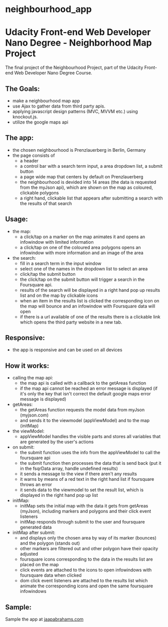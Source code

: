 # neighbourhood_app
# Udacity Front-end Web Developer Nano Degree - Neighborhood Map Project
The final project of the Neighbourhood Project, part of the Udacity Front-end Web Developer Nano Degree Course.

## The Goals:
- make a neighbourhood map app
- use Ajax to gather data from third party apis.
- applying javascript design patterns (MVC, MVVM etc.) using knockout.js.
- utilize the google maps api

## The app:
- the chosen neighbourhood is Prenzlauerberg in Berlin, Germany
- the page consists of 
	- a header
	- a control bar with a search term input, a area dropdown list, a submit button
	- a page wide map that centers by default on Prenzlauerberg
	- the neighbourhood is devided into 14 areas (the data is requested from the myJson api), which are shown on the map as coloured, clickable polygons
	- a right hand, clickable list that appears after submitting a search with the results of that search
	
## Usage:
- the map:
	- a click/tap on a marker on the map animates it and opens an infowindow with limited information 
	- a click/tap on one of the coloured area polygons opens an infowindow with more information and an image of the area
- the search:
	- fill in a search term in the input window
	- select one of the names in the dropdown list to select an area
	- click/tap the submit button
	- the click/tap on the submit button will trigger a search in the Foursquare api.
	- results of the search will be displayed in a right hand pop up results list and on the map by clickable icons
	- when an item in the results list is clicked the corresponding icon on the map will bounce and an infowindow with Foursquare data will open
	- if there is a url available of one of the results there is a clickable link which opens the third party website in a new tab. 

## Responsive:
- the app is responsive and can be used on all devices

## How it works:
- calling the map api:
	- the map api is called with a callback to the getAreas function
	- if the map api cannot be reached an error message is displayed (if it's only the key that isn't correct the default google maps error message is displayed)
- getAreas:
	- the getAreas function requests the model data from myJson (myjson.com)
	- and sends it to the viewmodel (appViewModel) and to the map (initMap)
- the viewModel:
	- appViewModel handles the visible parts and stores all variables that are generated by the user's actions
- on submit:
	- the submit function uses the info from the appViewModel to call the foursquare api
	- the submit function then processes the data that is send back (put it in the fsqrData array, handle undefined results)
	- it sends a message to the view if there aren't any results
	- it warns by means of a red text in the right hand list if foursquare throws an error
	- it sends data to the viewmodel to set the result list, which is displayed in the right hand pop up list
- initMap:
	- initMap sets the initial map with the data it gets from getAreas (myJson), including markers and polygons and their click event listeners 
	- initMap responds through submit to the user and foursquare generated data 
- initMap after submit:
	- and displays only the chosen area by way of its marker (bounces) and the polygon (stands out)
	- other markers are filtered out and other polygon have their opacity adjusted
	- foursquare icons corresponding to the data in the results list are placed on the map
	- click events are attached to the icons to open infowindows with foursquare data when clicked
	- dom click event listeners are attached to the results list which animate the corresponding icons and open the same foursquare infowindows

## Sample:
Sample the app at [jaapabrahams.com](http://jaapabrahams.com/udacity_neighborhood_project)